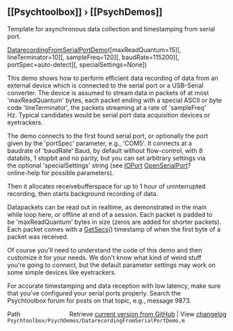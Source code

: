 ## [[Psychtoolbox]] &#8250; [[PsychDemos]]

Template for asynchronous data collection and timestamping from serial port.  
  
[DatarecordingFromSerialPortDemo](DatarecordingFromSerialPortDemo)([maxReadQuantum=15][, lineTerminator=10][, sampleFreq=120][, baudRate=115200][, portSpec=auto-detect][, specialSettings=None])  
  
This demo shows how to perform efficient data recording of data from an  
external device which is connected to the serial port or a USB-Serial  
converter. The device is assumed to stream data in packets of at most  
'maxReadQuantum' bytes, each packet ending with a special ASCII or byte  
code 'lineTerminator', the packets streaming at a rate of 'sampleFreq'  
Hz. Typical candidates would be serial port data acquisition devices or  
eyetrackers.  
  
The demo connects to the first found serial port, or optionally the port  
given by the 'portSpec' parameter, e.g., 'COM5'. It connects at a  
baudrate of 'baudRate' Baud, by default without flow-control, with 8  
databits, 1 stopbit and no parity, but you can set arbitrary settings via  
the optional 'specialSettings' string (see [IOPort](IOPort) [OpenSerialPort](OpenSerialPort)?  
online-help for possible parameters).  
  
Then it allocates receivebufferspace for up to 1 hour of uninterrupted  
recording, then starts background recording of data.  
  
Datapackets can be read out in realtime, as demonstrated in the main  
while loop here, or offline at end of a session. Each packet is padded to  
be 'maxReadQuantum' bytes in size (zeros are added for shorter packets).  
Each packet comes with a [GetSecs](GetSecs)() timestamp of when the first byte of a  
packet was received.  
  
Of course you'll need to understand the code of this demo and then  
customize it for your needs. We don't know what kind of weird stuff  
you're going to connect, but the default parameter settings may work on  
some simple devices like eyetrackers.  
  
For accurate timestamping and data reception with low latency, make sure  
that you've configured your serial ports properly. Search the  
Psychtoolbox forum for posts on that topic, e.g., message 9873.  
  




<div class="code_header" style="text-align:right;">
  <span style="float:left;">Path&nbsp;&nbsp;</span> <span class="counter">Retrieve <a href=
  "https://raw.github.com/Psychtoolbox-3/Psychtoolbox-3/beta/Psychtoolbox/PsychDemos/DatarecordingFromSerialPortDemo.m">current version from GitHub</a> | View <a href=
  "https://github.com/Psychtoolbox-3/Psychtoolbox-3/commits/beta/Psychtoolbox/PsychDemos/DatarecordingFromSerialPortDemo.m">changelog</a></span>
</div>
<div class="code">
  <code>Psychtoolbox/PsychDemos/DatarecordingFromSerialPortDemo.m</code>
</div>

